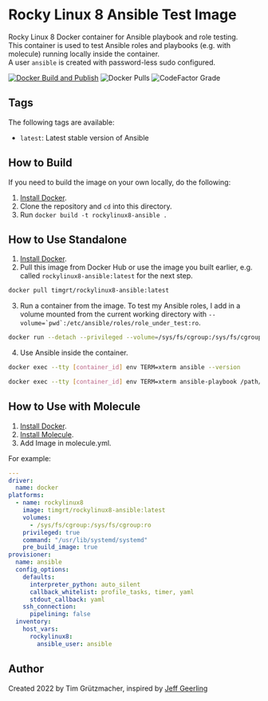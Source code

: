 # Rocky Linux 8 Ansible Test Image

Rocky Linux 8 Docker container for Ansible playbook and role testing.  
This container is used to test Ansible roles and playbooks (e.g. with molecule) running locally inside the container.  
A user `ansible` is created with password-less sudo configured.

[![Docker Build and Publish](https://github.com/TimGrt/docker-rockylinux8-ansible/actions/workflows/ci.yml/badge.svg)](https://github.com/TimGrt/docker-rockylinux8-ansible/actions/workflows/ci.yml) ![Docker Pulls](https://img.shields.io/docker/pulls/timgrt/rockylinux8-ansible) ![CodeFactor Grade](https://img.shields.io/codefactor/grade/github/timgrt/docker-rockylinux8-ansible/main)

## Tags

The following tags are available:

  - `latest`: Latest stable version of Ansible

## How to Build

If you need to build the image on your own locally, do the following:

  1. [Install Docker](https://docs.docker.com/engine/installation/).
  2. Clone the repository and `cd` into this directory.
  3. Run `docker build -t rockylinux8-ansible .`

## How to Use Standalone

  1. [Install Docker](https://docs.docker.com/engine/installation/).
  2. Pull this image from Docker Hub or use the image you built earlier, e.g. called `rockylinux8-ansible:latest` for the next step.
  ```bash
  docker pull timgrt/rockylinux8-ansible:latest
  ```
  3. Run a container from the image. To test my Ansible roles, I add in a volume mounted from the current working directory with ``--volume=`pwd`:/etc/ansible/roles/role_under_test:ro``.
  ```bash
  docker run --detach --privileged --volume=/sys/fs/cgroup:/sys/fs/cgroup:ro timgrt/rockylinux8-ansible:latest
  ``` 
  4. Use Ansible inside the container.
  ```bash
  docker exec --tty [container_id] env TERM=xterm ansible --version
  ```
  ```bash
  docker exec --tty [container_id] env TERM=xterm ansible-playbook /path/to/ansible/playbook.yml
  ```

## How to Use with Molecule

  1. [Install Docker](https://docs.docker.com/engine/installation/).
  2. [Install Molecule](https://molecule.readthedocs.io/en/latest/installation.html).
  3. Add Image in molecule.yml.

For example:
```yaml
---
driver:
  name: docker
platforms:
  - name: rockylinux8
    image: timgrt/rockylinux8-ansible:latest
    volumes:
      - /sys/fs/cgroup:/sys/fs/cgroup:ro
    privileged: true
    command: "/usr/lib/systemd/systemd"
    pre_build_image: true
provisioner:
  name: ansible
  config_options:
    defaults:
      interpreter_python: auto_silent
      callback_whitelist: profile_tasks, timer, yaml
      stdout_callback: yaml
    ssh_connection:
      pipelining: false
  inventory:
    host_vars:
      rockylinux8:
        ansible_user: ansible
```

## Author

Created 2022 by Tim Grützmacher, inspired by [Jeff Geerling](https://www.jeffgeerling.com/)